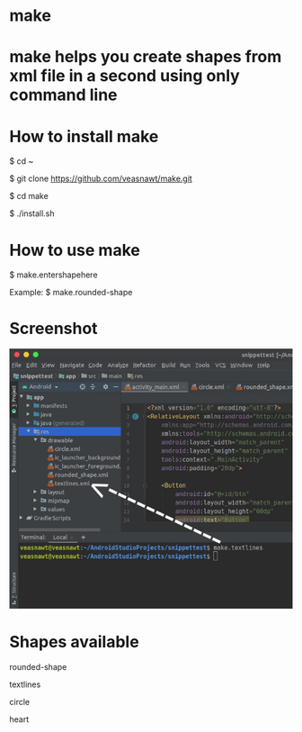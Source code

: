 # make

# make helps you create shapes from xml file in a second using only command line

# How to install make
$ cd ~

$ git clone https://github.com/veasnawt/make.git

$ cd make

$ ./install.sh

# How to use make

$ make.entershapehere
  
  Example: 
  $ make.rounded-shape
  
# Screenshot

![Screenshot](/images/screenshot.jpg)

# Shapes available
rounded-shape

textlines

circle

heart
